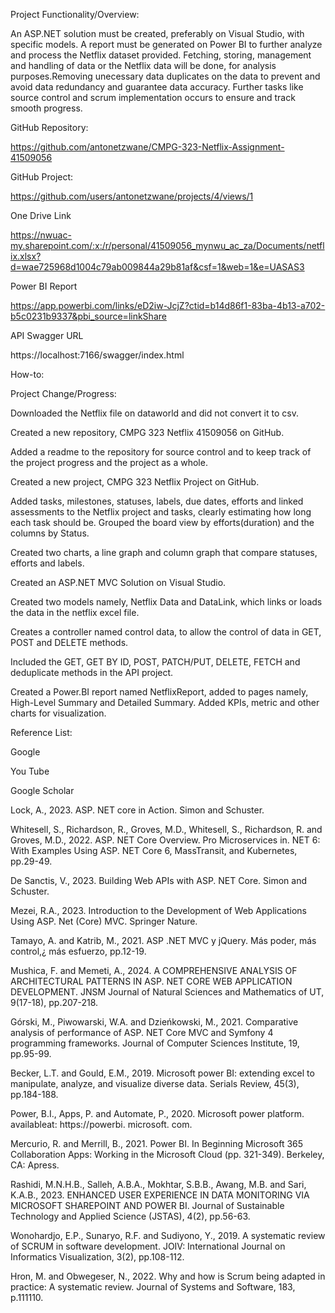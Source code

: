 Project Functionality/Overview:

An ASP.NET solution must be created, preferably on Visual Studio, with specific models. A report must be generated on Power BI to further analyze and process the Netflix dataset provided. Fetching, storing, management and handling of data or the Netflix data will be done, for analysis purposes.Removing unecessary data duplicates on the data to prevent and avoid data redundancy and guarantee data accuracy. Further tasks like source control and scrum implementation occurs to ensure and track smooth progress.

GitHub Repository:

https://github.com/antonetzwane/CMPG-323-Netflix-Assignment-41509056

GitHub Project:

https://github.com/users/antonetzwane/projects/4/views/1

One Drive Link

https://nwuac-my.sharepoint.com/:x:/r/personal/41509056_mynwu_ac_za/Documents/netflix.xlsx?d=wae725968d1004c79ab009844a29b81af&csf=1&web=1&e=UASAS3

Power BI Report

https://app.powerbi.com/links/eD2iw-JcjZ?ctid=b14d86f1-83ba-4b13-a702-b5c0231b9337&pbi_source=linkShare

API Swagger URL

https://localhost:7166/swagger/index.html

How-to:

Project Change/Progress:

Downloaded the Netflix file on dataworld and did not convert it to csv.

Created a new repository, CMPG 323 Netflix 41509056 on GitHub.

Added a readme to the repository for source control and to keep track of the project progress and the project as a whole.

Created a new project, CMPG 323 Netflix Project on GitHub.

Added tasks, milestones, statuses, labels, due dates, efforts and linked assessments to the Netflix project and tasks, clearly estimating how long each task should be. Grouped the board view by efforts(duration) and the columns by Status.

Created two charts, a line graph and column graph that compare statuses, efforts and labels.

Created an ASP.NET MVC Solution on Visual Studio.

Created two models namely, Netflix Data and DataLink, which links or loads the data in the netflix excel file.

Creates a controller named control data, to allow the control of data in GET, POST and DELETE methods.

Included the GET, GET BY ID, POST, PATCH/PUT, DELETE, FETCH and deduplicate methods in the API project.

Created a Power.BI report named NetflixReport, added to pages namely, High-Level Summary and Detailed Summary. Added KPIs, metric and other charts for visualization.

Reference List:

Google

You Tube

Google Scholar

Lock, A., 2023. ASP. NET core in Action. Simon and Schuster.

Whitesell, S., Richardson, R., Groves, M.D., Whitesell, S., Richardson, R. and Groves, M.D., 2022. ASP. NET Core Overview. Pro Microservices in. NET 6: With Examples Using ASP. NET Core 6, MassTransit, and Kubernetes, pp.29-49.

De Sanctis, V., 2023. Building Web APIs with ASP. NET Core. Simon and Schuster.

Mezei, R.A., 2023. Introduction to the Development of Web Applications Using ASP. Net (Core) MVC. Springer Nature.

Tamayo, A. and Katrib, M., 2021. ASP .NET MVC y jQuery. Más poder, más control,¿ más esfuerzo, pp.12-19.

Mushica, F. and Memeti, A., 2024. A COMPREHENSIVE ANALYSIS OF ARCHITECTURAL PATTERNS IN ASP. NET CORE WEB APPLICATION DEVELOPMENT. JNSM Journal of Natural Sciences and Mathematics of UT, 9(17-18), pp.207-218.

Górski, M., Piwowarski, W.A. and Dzieńkowski, M., 2021. Comparative analysis of performance of ASP. NET Core MVC and Symfony 4 programming frameworks. Journal of Computer Sciences Institute, 19, pp.95-99.

Becker, L.T. and Gould, E.M., 2019. Microsoft power BI: extending excel to manipulate, analyze, and visualize diverse data. Serials Review, 45(3), pp.184-188.

Power, B.I., Apps, P. and Automate, P., 2020. Microsoft power platform. availableat: https://powerbi. microsoft. com.

Mercurio, R. and Merrill, B., 2021. Power BI. In Beginning Microsoft 365 Collaboration Apps: Working in the Microsoft Cloud (pp. 321-349). Berkeley, CA: Apress.

Rashidi, M.N.H.B., Salleh, A.B.A., Mokhtar, S.B.B., Awang, M.B. and Sari, K.A.B., 2023. ENHANCED USER EXPERIENCE IN DATA MONITORING VIA MICROSOFT SHAREPOINT AND POWER BI. Journal of Sustainable Technology and Applied Science (JSTAS), 4(2), pp.56-63.

Wonohardjo, E.P., Sunaryo, R.F. and Sudiyono, Y., 2019. A systematic review of SCRUM in software development. JOIV: International Journal on Informatics Visualization, 3(2), pp.108-112.

Hron, M. and Obwegeser, N., 2022. Why and how is Scrum being adapted in practice: A systematic review. Journal of Systems and Software, 183, p.111110.
